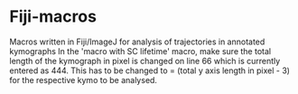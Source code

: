 # Fiji-macros
Macros written in Fiji/ImageJ for analysis of trajectories in annotated kymographs
In the 'macro with SC lifetime' macro, make sure the total length of the kymograph in pixel is changed 
on line 66 which is currently entered as 444. This has to be changed to = (total
y axis length in pixel - 3) for the respective kymo to be analysed.
